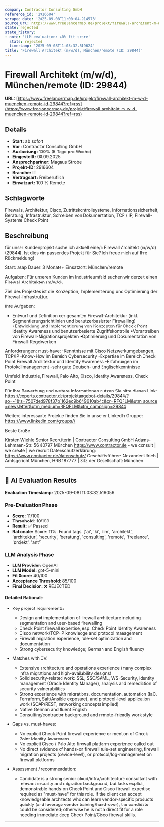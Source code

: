 ```yaml
---
company: Contractor Consulting GmbH
reference_id: '2916604'
scraped_date: '2025-09-08T11:00:04.914573'
source_url: https://www.freelancermap.de/projekt/firewall-architekt-m-w-d-muenchen-remote-id-29844?ref=rss
state: rejected
state_history:
- note: 'LLM evaluation: 40% fit score'
  state: rejected
  timestamp: '2025-09-08T11:03:32.519624'
title: 'Firewall Architekt (m/w/d), München/remote (ID: 29844)'
---
```



# Firewall Architekt (m/w/d), München/remote (ID: 29844)
**URL:** [https://www.freelancermap.de/projekt/firewall-architekt-m-w-d-muenchen-remote-id-29844?ref=rss](https://www.freelancermap.de/projekt/firewall-architekt-m-w-d-muenchen-remote-id-29844?ref=rss)
## Details
- **Start:** ab sofort
- **Von:** Contractor Consulting GmbH
- **Auslastung:** 100% (5 Tage pro Woche)
- **Eingestellt:** 08.09.2025
- **Ansprechpartner:** Magnus Strobel
- **Projekt-ID:** 2916604
- **Branche:** IT
- **Vertragsart:** Freiberuflich
- **Einsatzart:** 100
                                                % Remote

## Schlagworte
Firewalls, Architektur, Cisco, Zutrittskontrollsysteme, Informationssicherheit, Beratung, Infrastruktur, Schreiben von Dokumentation, TCP / IP, Firewall-Systeme Check Point

## Beschreibung
für unser Kundenprojekt suche ich aktuell eine/n Firewall Architekt (m/w/d) (29844).
Ist dies ein passendes Projekt für Sie? Ich freue mich auf Ihre Rückmeldung!

Start: asap
Dauer: 3 Monate+
Einsatzort: München/remote

Aufgaben:
Für unseren Kunden im Industrieumfeld suchen wir derzeit einen Firewall Architekten (m/w/d).

Ziel des Projektes ist die Konzeption, Implementierung und Optimierung der Firewall-Infrastruktur.

Ihre Aufgaben:
- Entwurf und Definition der gesamten Firewall-Architektur (inkl. Segmentierungsrichtlinien und benutzerbasierter Firewalling)
•Entwicklung und Implementierung von Konzepten für Check Point Identity Awareness und benutzerbasierte Zugriffskontrolle
•Vorantreiben von Firewall-Migrationsprojekten
•Optimierung und Dokumentation von Firewall-Regelwerken

Anforderungen:
must-have:
-Kenntnisse mit Cisco Netzwerkumgebungen, TCP/IP
-Know-How im Bereich Cybersecurity
-Expertise im Bereich Check Point Firewall Architektur und Identity Awareness
-Erfahrungen im Protokollmanagement
-sehr gute Deutsch- und Englischkenntnisse

Umfeld:
Industrie, Firewall, Palo Alto, Cisco, Identity Awareness, Check Point

Für Ihre Bewerbung und weitere Informationen nutzen Sie bitte diesen Link:
https://experts.contractor.de/projektangebot-details/29844/?so=-1&ts=7507ded978f37b1162ec9b649610ab4c&cr=RFQFLM&utm_source=newsletter&utm_medium=RFQFLM&utm_campaign=29844

Weitere interessante Projekte finden Sie in unserer LinkedIn Gruppe: https://www.linkedin.com/groups//

Beste Grüße

Kirsten Wiehle
Senior Recruiterin
|
Contractor Consulting GmbH
Adams-Lehmann-Str. 56
80797 München
https://www.contractor.de - we consult | we create | we recruit
Datenschutzerklärung: https://www.contractor.de/datenschutz/
Geschäftsführer: Alexander Ulrich | Amtsgericht München, HRB 187777 | Sitz der Gesellschaft: München

---

## 🤖 AI Evaluation Results

**Evaluation Timestamp:** 2025-09-08T11:03:32.516056

### Pre-Evaluation Phase
- **Score:** 11/100
- **Threshold:** 10/100
- **Result:** ✅ Passed
- **Rationale:** Score: 11%. Found tags: ['ai', 'ki', 'llm', 'architekt', 'architektur', 'security', 'beratung', 'consulting', 'remote', 'freelance', 'projekt', 'ant']

### LLM Analysis Phase
- **LLM Provider:** OpenAI
- **LLM Model:** gpt-5-mini
- **Fit Score:** 40/100
- **Acceptance Threshold:** 85/100
- **Final Decision:** ❌ REJECTED

#### Detailed Rationale
- Key project requirements:
  - Design and implementation of firewall architecture including segmentation and user-based firewalling
  - Check Point firewall expertise, esp. Check Point Identity Awareness
  - Cisco network/TCP-IP knowledge and protocol management
  - Firewall migration experience, rule-set optimization and documentation
  - Strong cybersecurity knowledge; German and English fluency

- Matches with CV:
  - Extensive architecture and operations experience (many complex infra migrations and high-availability designs)
  - Solid security-related work: SSL, SSO/SAML, WS-Security, identity management (Oracle Identity Manager), analysis and remediation of security vulnerabilities
  - Strong experience with migrations, documentation, automation (IaC, Terraform, Salt/Ansible exposure), and protocol-level application work (SOAP/REST, networking concepts implied)
  - Native German and fluent English
  - Consulting/contractor background and remote-friendly work style

- Gaps vs. must-haves:
  - No explicit Check Point firewall experience or mention of Check Point Identity Awareness
  - No explicit Cisco / Palo Alto firewall platform experience called out
  - No direct evidence of hands-on firewall rule-set engineering, firewall migration projects (device-level), or protocol/log-management on firewall platforms

- Assessment / recommendation:
  - Candidate is a strong senior cloud/infra/architecture consultant with relevant security and migration background, but lacks explicit, demonstrable hands-on Check Point and Cisco firewall expertise required as "must-have" for this role. If the client can accept knowledgeable architects who can learn vendor-specific products quickly (and leverage vendor training/hand-over), the candidate could be considered; otherwise he is not a direct fit for a role needing immediate deep Check Point/Cisco firewall skills.

---
